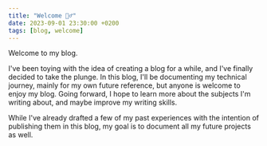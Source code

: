 ```yaml
---
title: "Welcome 🙋‍♂️"
date: 2023-09-01 23:30:00 +0200
tags: [blog, welcome]
---
```


Welcome to my blog. 

I've been toying with the idea of creating a blog for a while, and I've finally decided to take the plunge. In this blog, I'll be documenting my technical journey, mainly for my own future reference, but anyone is welcome to enjoy my blog. 
Going forward, I hope to learn more about the subjects I'm writing about, and maybe improve my writing skills.
 
While I've already drafted a few of my past experiences with the intention of publishing them in this blog, my goal is to document all my future projects as well.
